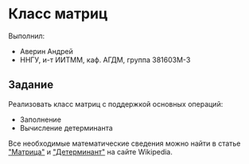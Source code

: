 # Класс матриц

Выполнил:

 - Аверин Андрей
 - ННГУ, и-т ИИТММ, каф. АГДМ, группа 381603М-3

## Задание

Реализовать класс матриц с поддержкой основных операций:

 - Заполнение
 - Вычисление детерминанта

Все необходимые математические сведения можно найти в статье
["Матрица"][matrix] и ["Детерминант"][determinant] на сайте Wikipedia.

<!-- LINKS -->

[matrix]: https://ru.wikipedia.org/wiki/%D0%9C%D0%B0%D1%82%D1%80%D0%B8%D1%86%D0%B0_(%D0%BC%D0%B0%D1%82%D0%B5%D0%BC%D0%B0%D1%82%D0%B8%D0%BA%D0%B0)
[determinant]: https://ru.wikipedia.org/wiki/%D0%9E%D0%BF%D1%80%D0%B5%D0%B4%D0%B5%D0%BB%D0%B8%D1%82%D0%B5%D0%BB%D1%8C